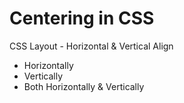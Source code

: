 
# Centering in CSS

CSS Layout - Horizontal & Vertical Align

- Horizontally
- Vertically
- Both Horizontally & Vertically